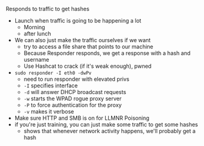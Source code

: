 Responds to traffic to get hashes
- Launch when traffic is going to be happening a lot
	- Morning
	- after lunch
- We can also just make the traffic ourselves if we want
	- try to access a file share that points to our machine
	- Because Responder responds, we get a response with a hash and username
	- Use Hashcat to crack (if it's weak enough), pwned
- `sudo responder -I eth0 -dwPv`
	- need to run responder with elevated privs
	- `-I` specifies interface
	- `-d` will answer DHCP broadcast requests
	- `-w` starts the WPAD rogue proxy server
	- `-P` to force authentication for the proxy
	- `-v` makes it verbose
- Make sure HTTP and SMB is on for LLMNR Poisoning
- if you're just training, you can just make some traffic to get some hashes
	- shows that whenever network activity happens, we'll probably get a hash